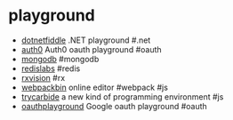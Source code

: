 # playground

+ [dotnetfiddle](https://dotnetfiddle.net) .NET playground #.net
+ [auth0](https://auth0.github.io/playground) Auth0 oauth playground #oauth
+ [mongodb](http://try.mongodb.org) #mongodb
+ [redislabs](https://app.redislabs.com) #redis
+ [rxvision](http://jaredforsyth.com/rxvision/examples/playground) #rx
+ [webpackbin](https://www.webpackbin.com) online editor #webpack #js
+ [trycarbide](https://alpha.trycarbide.com) a new kind of programming environment #js
+ [oauthplayground](https://developers.google.com/oauthplayground) Google oauth playground #oauth
